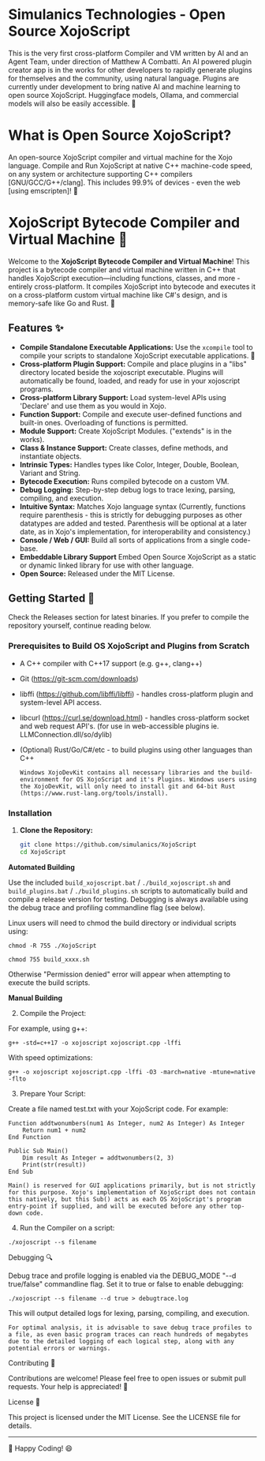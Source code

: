 # Simulanics Technologies - Open Source XojoScript

This is the very first cross-platform Compiler and VM written by AI and an Agent Team, under direction of Matthew A Combatti. An AI powered plugin creator app is in the works for other developers to rapidly generate plugins for themselves and the community, using natural language. Plugins are currently under development to bring native AI and machine learning to open source XojoScript. Huggingface models, Ollama, and commercial models will also be easily accessible. 🤗

# What is Open Source XojoScript?

An open-source XojoScript compiler and virtual machine for the Xojo language. Compile and Run XojoScript at native C++ machine-code speed, on any system or architecture supporting C++ compilers [GNU/GCC/G++/clang]. This includes 99.9% of devices - even the web [using emscripten]! 🙏

# XojoScript Bytecode Compiler and Virtual Machine 🚀

Welcome to the **XojoScript Bytecode Compiler and Virtual Machine**! This project is a bytecode compiler and virtual machine written in C++ that handles XojoScript execution—including functions, classes, and more - entirely cross-platform. It compiles XojoScript into bytecode and executes it on a cross-platform custom virtual machine like C#'s design, and is memory-safe like Go and Rust. 🤯

## Features ✨

- **Compile Standalone Executable Applications:** Use the `xcompile` tool to compile your scripts to standalone XojoScript executable applications. 🤗
- **Cross-platform Plugin Support:** Compile and place plugins in a "libs" directory located beside the xojoscript executable. Plugins will automatically be found, loaded, and ready for use in your xojoscript programs.
- **Cross-platform Library Support:** Load system-level APIs using 'Declare' and use them as you would in Xojo.
- **Function Support:** Compile and execute user-defined functions and built-in ones. Overloading of functions is permitted.
- **Module Support:** Create XojoScript Modules. ("extends" is in the works).
- **Class & Instance Support:** Create classes, define methods, and instantiate objects.
- **Intrinsic Types:** Handles types like Color, Integer, Double, Boolean, Variant and String.
- **Bytecode Execution:** Runs compiled bytecode on a custom VM.
- **Debug Logging:** Step-by-step debug logs to trace lexing, parsing, compiling, and execution.
- **Intuitive Syntax:** Matches Xojo language syntax (Currently, functions require parenthesis - this is strictly for debugging purposes as other datatypes are added and tested. Parenthesis will be optional at a later date, as in Xojo's implementation, for interoperability and consistency.)
- **Console / Web / GUI:** Build all sorts of applications from a single code-base.
- **Embeddable Library Support** Embed Open Source XojoScript as a static or dynamic linked library for use with other language.
- **Open Source:** Released under the MIT License.

## Getting Started 🏁

Check the Releases section for latest binaries. If you prefer to compile the repository yourself, continue reading below.

### Prerequisites to Build OS XojoScript and Plugins from Scratch

- A C++ compiler with C++17 support (e.g. g++, clang++)
- Git (https://git-scm.com/downloads)
- libffi (https://github.com/libffi/libffi) - handles cross-platform plugin and system-level API access.
- libcurl (https://curl.se/download.html) - handles cross-platform socket and web request API's. (for use in web-accessible plugins ie. LLMConnection.dll/so/dylib)
- (Optional) Rust/Go/C#/etc - to build plugins using other languages than C++

  `Windows XojoDevKit contains all necessary libraries and the build-environment for OS XojoScript and it's Plugins. Windows users using the XojoDevKit, will only need to install git and 64-bit Rust (https://www.rust-lang.org/tools/install).`

### Installation

1. **Clone the Repository:**

   ```bash
   git clone https://github.com/simulanics/XojoScript
   cd XojoScript
   ```


**Automated Building**

Use the included `build_xojoscript.bat` / `./build_xojoscript.sh` and `build_plugins.bat` / `./build_plugins.sh` scripts to automatically build and compile a release version for testing. Debugging is always available using the debug trace and profiling commandline flag (see below).

Linux users will need to chmod the build directory or individual scripts using:

`chmod -R 755 ./XojoScript`

`chmod 755 build_xxxx.sh`

Otherwise "Permission denied" error will appear when attempting to execute the build scripts.




**Manual Building**

2. Compile the Project:

For example, using g++:

```
g++ -std=c++17 -o xojoscript xojoscript.cpp -lffi
```

With speed optimizations:

```
g++ -o xojoscript xojoscript.cpp -lffi -O3 -march=native -mtune=native -flto
```

3. Prepare Your Script:

Create a file named test.txt with your XojoScript code. For example:

```
Function addtwonumbers(num1 As Integer, num2 As Integer) As Integer
    Return num1 + num2
End Function

Public Sub Main()
    Dim result As Integer = addtwonumbers(2, 3)
    Print(str(result))
End Sub
```

`Main() is reserved for GUI applications primarily, but is not strictly for this purpose. Xojo's implementation of XojoScript does not contain this natively, but this Sub() acts as each OS XojoScript's program entry-point if supplied, and will be executed before any other top-down code.`

4. Run the Compiler on a script:

```
./xojoscript --s filename
```

Debugging 🔍

Debug trace and profile logging is enabled via the DEBUG_MODE "--d true/false" commandline flag. Set it to true or false to enable debugging:

```
./xojoscript --s filename --d true > debugtrace.log
```

This will output detailed logs for lexing, parsing, compiling, and execution.

`For optimal analysis, it is advisable to save debug trace profiles to a file, as even basic program traces can reach hundreds of megabytes due to the detailed logging of each logical step, along with any potential errors or warnings.`

Contributing 🤝

Contributions are welcome! Please feel free to open issues or submit pull requests. Your help is appreciated! 🎉

License 📄

This project is licensed under the MIT License. See the LICENSE file for details.

---

🤗 Happy Coding! 😄



